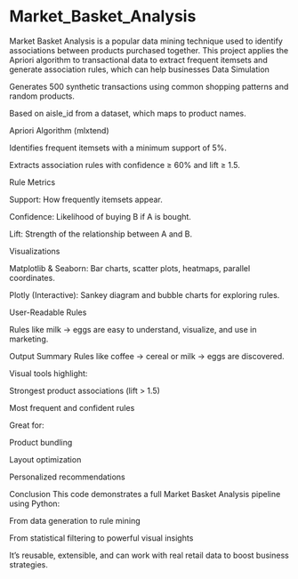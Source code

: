 # Market_Basket_Analysis
Market Basket Analysis is a popular data mining technique used to identify associations between products purchased together. This project applies the Apriori algorithm to transactional data to extract frequent itemsets and generate association rules, which can help businesses
Data Simulation

Generates 500 synthetic transactions using common shopping patterns and random products.

Based on aisle_id from a dataset, which maps to product names.

Apriori Algorithm (mlxtend)

Identifies frequent itemsets with a minimum support of 5%.

Extracts association rules with confidence ≥ 60% and lift ≥ 1.5.

Rule Metrics

Support: How frequently itemsets appear.

Confidence: Likelihood of buying B if A is bought.

Lift: Strength of the relationship between A and B.

Visualizations

Matplotlib & Seaborn: Bar charts, scatter plots, heatmaps, parallel coordinates.

Plotly (Interactive): Sankey diagram and bubble charts for exploring rules.

User-Readable Rules

Rules like milk → eggs are easy to understand, visualize, and use in marketing.

Output Summary
Rules like coffee → cereal or milk → eggs are discovered.

Visual tools highlight:

Strongest product associations (lift > 1.5)

Most frequent and confident rules

Great for:

Product bundling

Layout optimization

Personalized recommendations

Conclusion
This code demonstrates a full Market Basket Analysis pipeline using Python:

From data generation to rule mining

From statistical filtering to powerful visual insights

It’s reusable, extensible, and can work with real retail data to boost business strategies.
